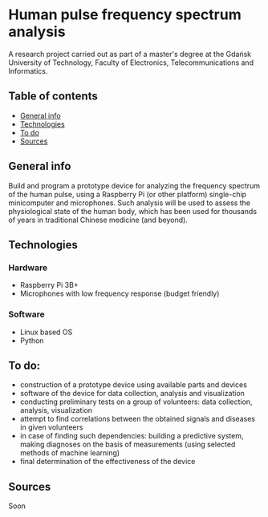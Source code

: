 # Human pulse frequency spectrum analysis
A research project carried out as part of a master's degree at the Gdańsk University of Technology, Faculty of Electronics, Telecommunications and Informatics.

## Table of contents
* [General info](#general-info)
* [Technologies](#technologies)
* [To do](#to-do)
* [Sources](#sources)

## General info
Build and program a prototype device for analyzing the frequency spectrum of the human pulse, using a Raspberry Pi (or other platform) single-chip minicomputer and microphones. Such analysis will be used to assess the physiological state of the human body, which has been used for thousands of years in traditional Chinese medicine (and beyond).
	
## Technologies

### Hardware

* Raspberry Pi 3B+
* Microphones with low frequency response (budget friendly)

### Software

* Linux based OS
* Python
 
## To do:

- construction of a prototype device using available parts and devices
- software of the device for data collection, analysis and visualization
- conducting preliminary tests on a group of volunteers: data collection, analysis, visualization
- attempt to find correlations between the obtained signals and diseases in given volunteers
- in case of finding such dependencies: building a predictive system, making diagnoses on the basis of measurements (using selected methods of machine learning)
- final determination of the effectiveness of the device

## Sources
Soon

